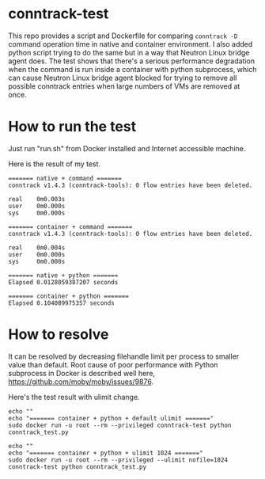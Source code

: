 # conntrack-test
This repo provides a script and Dockerfile for comparing `conntrack -D` command operation time in native and container environment. I also added python script trying to do the same but in a way that Neutron Linux bridge agent does. The test shows that there's a serious performance degradation when the command is run inside a container with python subprocess, which can cause Neutron Linux bridge agent blocked for trying to remove all possible conntrack entries when large numbers of VMs are removed at once.

# How to run the test
Just run "run.sh" from Docker installed and Internet accessible machine.

Here is the result of my test.
```
======= native + command =======
conntrack v1.4.3 (conntrack-tools): 0 flow entries have been deleted.

real    0m0.003s
user    0m0.000s
sys     0m0.000s

======= container + command =======
conntrack v1.4.3 (conntrack-tools): 0 flow entries have been deleted.

real    0m0.004s
user    0m0.000s
sys     0m0.000s

======= native + python =======
Elapsed 0.0128059387207 seconds

======= container + python =======
Elapsed 0.104089975357 seconds
```

# How to resolve
It can be resolved by decreasing filehandle limit per process to smaller value than default. Root cause of poor performance with Python subprocess in Docker is described well here, https://github.com/moby/moby/issues/9876.

Here's the test result with ulimit change.
```
echo ""
echo "======= container + python + default ulimit ======="
sudo docker run -u root --rm --privileged conntrack-test python conntrack_test.py

echo ""
echo "======= container + python + ulimit 1024 ======="
sudo docker run -u root --rm --privileged --ulimit nofile=1024 conntrack-test python conntrack_test.py
```
